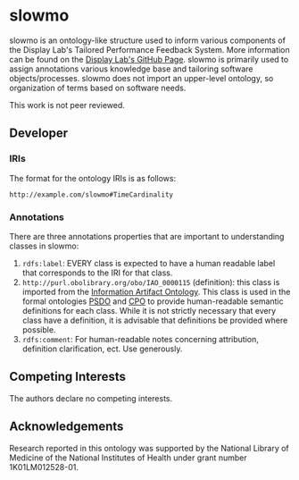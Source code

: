 # slowmo
slowmo is an ontology-like structure used to inform various components of the Display Lab's Tailored Performance Feedback System. More information can be found on the [Display Lab's GitHub Page](https://github.com/Display-Lab). slowmo is primarily used to assign annotations various knowledge base and tailoring software objects/processes. slowmo does not import an upper-level ontology, so organization of terms based on software needs.

This work is not peer reviewed.

## Developer
### IRIs
The format for the ontology IRIs is as follows:

```
http://example.com/slowmo#TimeCardinality
```

### Annotations
There are three annotations properties that are important to understanding classes in slowmo:

1. `rdfs:label`: EVERY class is expected to have a human readable label that corresponds to the IRI for that class.
1. `http://purl.obolibrary.org/obo/IAO_0000115` (definition): this class is imported from the [Information Artifact Ontology](http://www.obofoundry.org/ontology/iao.html). This class is used in the formal ontologies [PSDO](https://github.com/Display-Lab/psdo) and [CPO](https://github.com/Display-Lab/cpo) to provide human-readable semantic definitions for each class. While it is not strictly necessary that every class have a definition, it is advisable that definitions be provided where possible.
1. `rdfs:comment`: For human-readable notes concerning attribution, definition clarification, ect. Use generously.

## Competing Interests
The authors declare no competing interests.

## Acknowledgements
Research reported in this ontology was supported by the National Library of Medicine of the National Institutes of Health under grant number 1K01LM012528-01.
